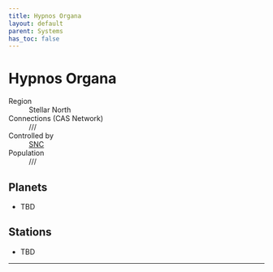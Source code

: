```yaml
---
title: Hypnos Organa
layout: default
parent: Systems
has_toc: false
---
```


# Hypnos Organa
<dl>
    <dt>Region</dt><dd>Stellar North</dd>
    <dt>Connections (CAS Network)</dt><dd>///</dd>
    <dt>Controlled by</dt><dd><a href="../../factions/snc.html">SNC</a></dd>
    <dt>Population</dt><dd>///</dd>
</dl>

## Planets
* TBD

## Stations
* TBD

----
